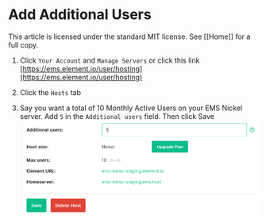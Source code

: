 # Add Additional Users <!-- omit in toc -->

This article is licensed under the standard MIT license. See [[Home]] for a full copy.

1. Click `Your Account` and `Manage Servers` or click this link [https://ems.element.io/user/hosting](https://ems.element.io/user/hosting)

1. Click the `Hosts` tab

1. Say you want a total of 10 Monthly Active Users on your EMS Nickel server. Add `5` in the `Additional users` field. Then click Save
![](images/Screen%20Shot%202020-07-30%20at%202.28.57%20PM.png)
